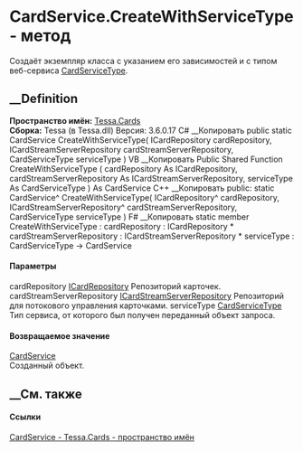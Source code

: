 # CardService.CreateWithServiceType - метод
Создаёт экземпляр класса с указанием его зависимостей и с типом веб-сервиса
[CardServiceType](T_Tessa_Cards_CardServiceType.htm).
## __Definition
 **Пространство имён:** [Tessa.Cards](N_Tessa_Cards.htm)  
 **Сборка:** Tessa (в Tessa.dll) Версия: 3.6.0.17
C# __Копировать
     public static CardService CreateWithServiceType(
    	ICardRepository cardRepository,
    	ICardStreamServerRepository cardStreamServerRepository,
    	CardServiceType serviceType
    )
VB __Копировать
     Public Shared Function CreateWithServiceType ( 
    	cardRepository As ICardRepository,
    	cardStreamServerRepository As ICardStreamServerRepository,
    	serviceType As CardServiceType
    ) As CardService
C++ __Копировать
     public:
    static CardService^ CreateWithServiceType(
    	ICardRepository^ cardRepository, 
    	ICardStreamServerRepository^ cardStreamServerRepository, 
    	CardServiceType serviceType
    )
F# __Копировать
     static member CreateWithServiceType : 
            cardRepository : ICardRepository * 
            cardStreamServerRepository : ICardStreamServerRepository * 
            serviceType : CardServiceType -> CardService 
#### Параметры
cardRepository [ICardRepository](T_Tessa_Cards_ICardRepository.htm)
    Репозиторий карточек.
cardStreamServerRepository
[ICardStreamServerRepository](T_Tessa_Cards_ICardStreamServerRepository.htm)
    Репозиторий для потокового управления карточками.
serviceType [CardServiceType](T_Tessa_Cards_CardServiceType.htm)
    Тип сервиса, от которого был получен переданный объект запроса.
#### Возвращаемое значение
[CardService](T_Tessa_Cards_CardService.htm)  
Созданный объект.
##  __См. также
#### Ссылки
[CardService - ](T_Tessa_Cards_CardService.htm)
[Tessa.Cards - пространство имён](N_Tessa_Cards.htm)
